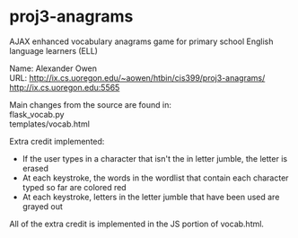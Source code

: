 # proj3-anagrams
AJAX enhanced vocabulary anagrams game for primary school English language learners (ELL)  

Name: Alexander Owen  
URL: http://ix.cs.uoregon.edu/~aowen/htbin/cis399/proj3-anagrams/  
http://ix.cs.uoregon.edu:5565    

Main changes from the source are found in:  
flask_vocab.py  
templates/vocab.html    

Extra credit implemented:  
- If the user types in a character that isn't the in letter jumble, the letter is erased  
- At each keystroke, the words in the wordlist that contain each character typed so far are colored red  
- At each keystroke, letters in the letter jumble that have been used are grayed out    

All of the extra credit is implemented in the JS portion of vocab.html. 

